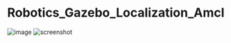 # Robotics_Gazebo_Localization_Amcl
![image](https://user-images.githubusercontent.com/6706819/235321694-54fea5b5-3ae1-496b-a3ee-b044ba26f316.png)
![screenshot](https://user-images.githubusercontent.com/6706819/235883339-ac9d1356-ab7c-4103-bc39-169ab4a3a043.png)
